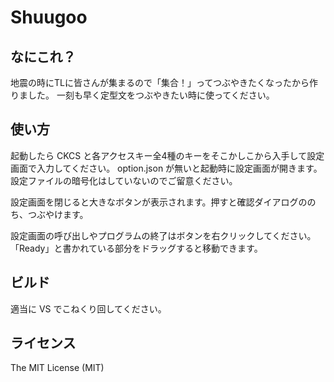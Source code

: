 ﻿Shuugoo
=======

## なにこれ？

地震の時にTLに皆さんが集まるので「集合！」ってつぶやきたくなったから作りました。
一刻も早く定型文をつぶやきたい時に使ってください。


## 使い方

起動したら CKCS と各アクセスキー全4種のキーをそこかしこから入手して設定画面で入力してください。
option.json が無いと起動時に設定画面が開きます。
設定ファイルの暗号化はしていないのでご留意ください。

設定画面を閉じると大きなボタンが表示されます。押すと確認ダイアログののち、つぶやけます。

設定画面の呼び出しやプログラムの終了はボタンを右クリックしてください。
「Ready」と書かれている部分をドラッグすると移動できます。


## ビルド

適当に VS でこねくり回してください。


## ライセンス

The MIT License (MIT)
